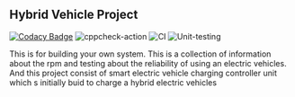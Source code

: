 ## Hybrid Vehicle Project

[![Codacy Badge](https://api.codacy.com/project/badge/Grade/e5ad5e3028aa492996650871468247fe)](https://app.codacy.com/manual/99002611/HYBRID-ELECTRIC-VHICLES?utm_source=github.com&utm_medium=referral&utm_content=99002611/HYBRID-ELECTRIC-VHICLES&utm_campaign=Badge_Grade_Dashboard)
![cppcheck-action](https://github.com/99002611/HYBRID-ELECTRIC-VHICLES/workflows/cppcheck-action/badge.svg)
![CI](https://github.com/99002611/HYBRID-ELECTRIC-VHICLES/workflows/CI/badge.svg)
![Unit-testing](https://github.com/99002611/HYBRID-ELECTRIC-VHICLES/workflows/Unit-testing/badge.svg)

This is for building your own system. This is a collection of information about the rpm and testing about the reliability of using an electric vehicles.
And this project consist of smart electric vehicle charging controller unit which s initially buid to charge a hybrid electric vehicles

